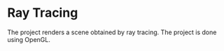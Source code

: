 # Ray Tracing
The project renders a scene obtained by ray tracing. The project is done using OpenGL.
